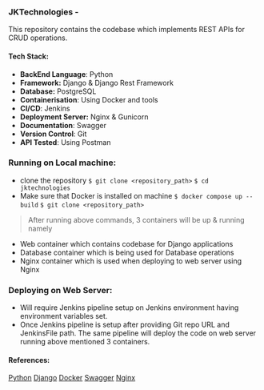### JKTechnologies - 
This repository contains the codebase which implements REST APIs for CRUD operations.

#### Tech Stack:
 - **BackEnd Language**: Python
 - **Framework:** Django & Django Rest Framework
 - **Database:** PostgreSQL
 - **Containerisation**: Using Docker and tools
 - **CI/CD**: Jenkins
 - **Deployment Server:** Nginx & Gunicorn
 - **Documentation**: Swagger
 - **Version Control**: Git
 - **API Tested**: Using Postman

### Running on Local machine: 
 - clone the repository
  `$ git clone <repository_path>`
  `$ cd jktechnologies`
 - Make sure that Docker is installed on machine
  `$ docker compose up --build`
  `$ git clone <repository_path>`

>  After running above commands, 3 containers will be up & running namely
 - Web container which contains codebase for Django applications
 - Database container which is being used for Database operations
 - Nginx container which is used when deploying to web server using Nginx

### Deploying on Web Server:
 - Will require Jenkins pipeline setup on Jenkins environment having environment variables set.
 - Once Jenkins pipeline is setup after providing Git repo URL and JenkinsFile path. The same pipeline will deploy the code on web server running above mentioned 3 containers.


#### References:
 [Python](https://docs.python.org/3.12/tutorial/index.html)
 [Django](https://docs.djangoproject.com/en/5.1/)
 [Docker](https://docs.docker.com/get-started/)
 [Swagger](https://swagger.io/docs/)
 [Nginx](https://nginx.org/en/docs/)
 
 
 
 
